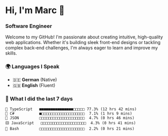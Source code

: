 # Hi, I'm Marc 👋 
### Software Engineer

Welcome to my GitHub! I'm passionate about creating intuitive, high-quality web applications. Whether it's building sleek front-end designs or tackling complex back-end challenges, I'm always eager to learn and improve my skills.  

### 🌍 Languages I Speak  
- 🇩🇪 **German** (Native)  
- 🇬🇧 **English** (Fluent)

### 🤯 What I did the last 7 days

```
🔷 TypeScript   ■■■■■■■■■■■■■■■□□□□□ 77.3% (12 hrs 42 mins)
🔷 C#           ■□□□□□□□□□□□□□□□□□□□  7.1% (1 hrs 9 mins)
📄 JSON         □□□□□□□□□□□□□□□□□□□□  4.7% (0 hrs 46 mins)
🟨 JavaScript   □□□□□□□□□□□□□□□□□□□□  4.3% (0 hrs 41 mins)
📄 Bash         □□□□□□□□□□□□□□□□□□□□  2.2% (0 hrs 21 mins)
```